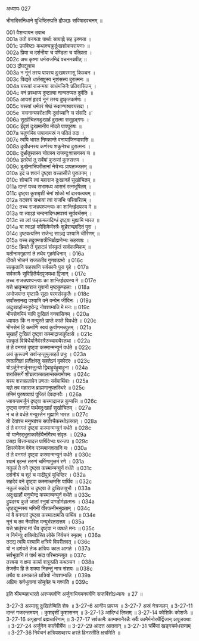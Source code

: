 अध्यायः 027

भीमादिसनिधाने युधिष्ठिरम्प्रति द्रौपद्याः सविषादवचनम् ॥

001  	वैशम्पायन उवाच   
001a  	ततो वनगताः पार्थाः सायाह्ने सह कृष्णया ।  
001c  	उपविष्टाः कथाश्चक्रुर्दुःखशोकपरायणाः ॥  
002a  	प्रिया च दर्शनीया च पण्डिता च पतिव्रता ।  
002c  	अथ कृष्णा धर्मराजमिदं वचनमब्रवीत् ॥  
003  	द्रौपद्युवाच   
003a  	न नूनं तस्य पापस्य दुःखमस्मासु किञ्चन ।  
003c  	विद्यते धार्तराष्ट्रस्य नृशंसस्य दुरात्मनः ॥  
004a  	यस्त्वां राजन्मया सार्धमजिनैः प्रतिवासितम् ।  
004c  	वनं प्रस्थाप्य दुष्टात्मा नान्वतप्यत दुर्मतिः ॥  
005a  	आयसं हृदयं नूनं तस्य दुष्कृतकर्मणः ।  
005c  	यस्त्वां धर्मपरं श्रेष्ठं रूक्षाण्यश्रावयत्तदा ।  
005e  	`वचनान्यपरोक्षाणि दुर्वाच्यानि च संसदि ॥'  
006a  	सुखोचितमदुःखार्हं दुरात्मा ससुहृद्गणः ।  
006c  	ईदृशं दुःखमानीय मोदते पापपूरुषः ॥  
007a  	चतुर्णामेव पापानामस्रं न पतितं तदा ।  
007c  	त्वयि भारत निष्क्रान्ते वनायाजिनवाससि ॥  
008a  	दुर्योधनस्य कर्णस्य शकुनेश्च दुरात्मनः ।  
008c  	दुर्भ्रातुस्तस्य चोग्रस्य राजन्दुःशासनस्य च ॥  
009a  	इतरेषां तु सर्वेषां कुरूणां कुरुसत्तम ।  
009c  	दुःखेनाभिपरीतानां नेत्रेभ्यः प्रापतज्जलम् ॥  
010a  	इदं च शयनं दृष्ट्वा यच्चासीत्ते पुरातनम् ।  
010c  	शोचामि त्वां महाराज दुःखानर्हं सुखोचितम् ॥  
011a  	दान्तं यच्च सभामध्य आसनं रत्नभूषितम् ।  
011c  	दृष्ट्वा कुशबृशीं चेमां शोको मां दारयत्ययम् ॥  
012a  	यदपश्यं सभायां त्वां राजभिः परिवारितम् ।  
012c  	तच्च राजन्नपश्यन्त्याः का शान्तिर्हृदयस्य मे ॥  
013a  	या त्वाऽह्रं चन्दनादिग्धमपश्यं सूर्यवर्चसम् ।  
013c  	सा त्वां पङ्कमलादिग्धं दृष्ट्वा मुह्यामि भारत ॥  
014a  	या त्वाऽहं कौशिकैर्वस्त्रैः शुभ्रैराच्छादितं पुरा ।  
014c  	दृष्टवत्यस्मि राजेन्द्र साऽद्य पश्यामि चीरिणम् ॥  
015a  	यच्च तद्रुक्मपात्रीभिर्ब्राह्मणेभ्यः सहस्रशः ।  
015c  	ह्रियते ते गृहादन्नं संस्कृतं सार्वकामिकम् ॥  
यतीनामगृहाणां ते तथैव गृहमेधिनाम् ।	016a  
दीयते भोजनं राजन्नतीव गुणवत्प्रभो ॥	016c  
सत्कृतानि सहस्राणि सर्वकामैः पुरा गृहे ।	017a  
सर्वकामैः सुविहितैर्यदपूजयथा द्विजान् ।	017c  
तच्च राजन्नपश्यन्त्याः का शान्तिर्हृदयस्य मे ॥	017e  
यत्ते भ्रातॄन्महाराज युवानो मृष्टकुण्डलाः ।	018a  
अभोजयन्त मृष्टान्नैः सूदाः परमसंस्कृतैः ॥	018c  
सर्वांस्तानद्य पश्यामि वने वन्येन जीविनः ।	019a  
अदुःखार्हान्मनुष्येन्द्र नोपशाम्यति मे मनः ॥	019c  
भीमसेनमिमं चापि दुःखितं वनवासिनम् ।	020a  
ध्यायतः किं न मन्युस्ते प्राप्ते काले विवर्धते ॥	020c  
भीमसेनं हि कर्माणि स्वयं कुर्वाणमच्युतम् ।	021a  
सुखार्हं दुःखितं दृष्ट्वा कस्माद्राजन्नुपेक्षसे ॥	021c  
सत्कृतं विविधैर्यानैर्वस्त्रैरुच्चावचैस्तथा ।	022a  
तं ते वनगतं दृष्ट्वा कस्मान्मन्युर्न वर्धते ॥	022c  
अयं कुरून्रणे सर्वान्हन्तुमुत्सहते प्रभुः ।	023a  
त्वत्प्रतिज्ञां प्रतीक्षंस्तु सहतेऽयं वृकोदरः ॥	023c  
योऽर्जुनेनार्जुनस्तुल्यो द्विबाहुर्बहुबाहुना ।	024a  
शरातिसर्गे शीघ्रत्वात्कालान्तकयमोपमः ॥	024c  
यस्य शस्त्रप्रतापेन प्रणताः सर्वपार्थिवाः ।	025a  
यज्ञे तव महाराज ब्राह्मणानुपतस्थिरे ॥	025c  
तमिमं पुरुषव्याघ्रं पूजितं देवदानवैः ।	026a  
ध्यायन्तमर्जुनं दृष्ट्वा कस्माद्राजन्न कुप्यसि ॥	026c  
दृष्ट्वा वनगतं पार्थमदुःखार्हं सुखोचितम् ।	027a  
न च ते वर्धते मन्युस्तेन मुह्यामि भारत ॥	027c  
यो देवांश्च मनुष्यांश्च सर्पांश्चैकरथोऽजयत् ।	028a  
तं ते वनगतं दृष्ट्वा कस्मान्मन्युर्न वर्धते ॥	028c  
यो यानैरद्भुताकारैर्हयैर्नागैश्च संवृतः ।	029a  
प्रसह्य वित्तान्यादत्त पार्थिवेभ्यः परन्तप ॥	029c  
क्षिपत्येकेन वेगेन पञ्चबाणशतानि यः ।	030a  
तं ते वनगतं दृष्ट्वा कस्मान्मन्युर्न वर्धते ॥	030c  
श्यामं बृहन्तं तरुणं चर्मिणामुत्तमं रणे ।	031a  
नकुलं ते वने दृष्ट्वा कस्मान्मन्युर्न वर्धते ॥	031c  
दर्शनीयं च शूरं च माद्रीपुत्रं युधिष्ठिर । 	032a  
सहदेवं वने दृष्ट्वा कस्मात्क्षमसि पार्थिव ॥	032c  
नकुलं सहदेवं च दृष्ट्वा ते दुःखितावुभौ ।	033a  
अदुःखार्हौ मनुष्येन्द्र कस्मान्मन्युर्न वर्धते ॥	033c  
द्रुपदस्य कुले जातां स्नुषां पाण्डोर्महात्मनः ।	034a  
धृष्टद्युम्नस्य भगिनीं वीरपत्नीमनुव्रताम् ।	034c  
मां वै वनगतां दृष्ट्वा कस्मात्क्षमसि पार्थिव ॥	034e  
नूनं च तव नैवास्ति मन्युर्भरतसत्तम ।	035a  
यत्ते भ्रातॄंश्च मां चैव दृष्ट्वा न व्यथते मनः ॥	035c  
न निर्मन्युः क्षत्रियोऽस्ति लोके निर्वचनं स्मृतम् ।	036a  
तदद्य त्वयि पश्यामि क्षत्रिये विपरीतवत् ॥	036c  
यो न दर्शयते तेजः क्षत्रियः काल आगते ।	037a  
सर्वभूतानि तं पार्थ सदा परिभवन्त्युत ॥	037c  
तत्त्वया न क्षमा कार्या शत्रून्प्रति कथञ्चन ।	038a  
तेजसैव हि ते शक्या निहन्तुं नात्र संशयः ॥	038c  
तथैव यः क्षमाकाले क्षत्रियो नोपशाम्यति ।	039a  
अप्रियः सर्वभूतानां सोमुत्रेह च नश्यति ॥	039c  

इति श्रीमन्महाभारते अरण्यपर्वणि अर्जुनाभिगमनपर्वणि सप्तविंशोऽध्यायः ॥ 27 ॥

3-27-3 अस्मासु दुःखितेष्विति शेषः ॥ 3-27-6 आनीय प्रापय्य ॥ 3-27-7 अस्रं नेत्रजलम् ॥ 3-27-11 दान्तं गजदन्तमयम् । कुशबृसीं कुशासनम् ॥ 3-27-13 आदिग्धं लिप्तम् ॥ 3-27-14 कौशिकैः कोशजैः ॥ 3-27-16 अगृहाणां ब्रह्मचारिणाम् ॥ 3-27-17 सर्वकामैः काम्यमानैरन्नैः सर्वैः कामैर्मनोरथैर्द्विजान् अपूजयथाः ॥ 3-27-24 अर्जुनेन कार्तवीर्येण ॥ 3-27-29 आदत्त आत्तवान् ॥ 3-27-31 चर्मिणां खड्गचर्मधराणाम् ॥ 3-27-36 निर्वचनं क्षत्रियशब्दस्य क्षरते हिनस्तीति क्षत्रमिति ॥

